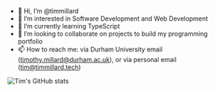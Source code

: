 - 👋 Hi, I’m @timmillard
- 👀 I’m interested in Software Development and Web Development
- 🌱 I’m currently learning TypeScript
- 💞️ I’m looking to collaborate on projects to build my programming portfolio
- 📫 How to reach me: via Durham University email (timothy.millard@durham.ac.uk), or via personal email (tim@timmillard.tech)
<!---
timmillard/timmillard is a ✨ special ✨ repository because its `README.md` (this file) appears on your GitHub profile.
You can click the Preview link to take a look at your changes.
--->

![Tim's GitHub stats](https://github-readme-stats.vercel.app/api?username=timmillard&show_icons=true&theme=transparent)
